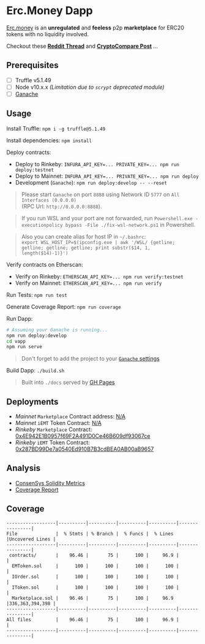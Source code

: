 Erc.Money Dapp
===================

[Erc.money](https://erc.money/) is an **unregulated** and **feeless** p2p **marketplace** 
for ERC20 tokens with no liquidity involved.

Checkout these
**[Reddit Thread](https://www.reddit.com/r/ethtrader/comments/jx35wn/unregulated_and_feeless_erc20_p2p_marketplace/)**
and
**[CryptoCompare Post](https://www.cryptocompare.com/coins/eth/post/p_1622821)**
...

Prerequisites
--------

  - [ ] Truffle v5.1.49
  - [ ] Node v10.x.x *(Limitation due to `scrypt` deprecated module)*
  - [ ] [Ganache](https://www.trufflesuite.com/ganache)

Usage
----

Install Truffle: `npm i -g truffle@5.1.49`

Install dependencies: `npm install`

Deploy contracts:
  - Deploy to Rinkeby: `INFURA_API_KEY=... PRIVATE_KEY=... npm run deploy:testnet`
  - Deploy to Mainnet: `INFURA_API_KEY=... PRIVATE_KEY=... npm run deploy`
  - Development (`Ganache`): `npm run deploy:develop -- --reset`

> Please start `Ganache` on port `8888` using Network ID `5777` on `All Interfaces (0.0.0.0)`<br/>
> (RPC Url: `http://0.0.0.0:8888`).

>  If you run WSL and your port are not forwarded, 
>   run `Powershell.exe -executionpolicy bypass -File ./fix-wsl-network.ps1` in Powershell.

> Also you can create alias for host IP in `~/.bashrc`:<br/>
>  `export WSL_HOST_IP=$(ipconfig.exe | awk '/WSL/ {getline; getline; getline; getline; print substr($14, 1, length($14)-1)}')`

Verify contracts on Etherscan:
  - Verify on Rinkeby: `ETHERSCAN_API_KEY=... npm run verify:testnet`
  - Verify on Mainnet: `ETHERSCAN_API_KEY=... npm run verify`

Run Tests: `npm run test`

Generate Coverage Report: `npm run coverage`

Run Dapp:

```bash
# Assuming your Ganache is running...
npm run deploy:develop
cd vapp
npm run serve
```

> Don't forget to add the project to your [`Ganache` settings](https://www.trufflesuite.com/docs/ganache/reference/ganache-settings#ganache-settings)

Build Dapp: `./build.sh`

> Built into `./docs` served by [GH Pages](https://erc.money)

Deployments
----------

  - *Mainnet* `Marketplace` Contract address: [N/A](https://etherscan.io/address/0x0)
  - *Mainnet* `iEMT` Token Contract: [N/A](https://rinkeby.etherscan.io/address/0x0)
  - *Rinkeby* `Marketplace` Contract: [0x4E942E1B0957f69F2A491D0Ce46B609df93067ce](https://rinkeby.etherscan.io/address/0x4E942E1B0957f69F2A491D0Ce46B609df93067ce)
  - *Rinkeby* `iEMT` Token Contract: [0x287BD99De7a0540Ed910B7B3cdBEA0AB00aB9657](https://rinkeby.etherscan.io/address/0x287BD99De7a0540Ed910B7B3cdBEA0AB00aB9657)

Analysis
------

  - [ConsenSys Solidity Metrics](https://erc.money/docs/solidity-metrics.html)
  - [Coverage Report](https://erc.money/docs/coverage/index.html)

Coverage
------

```
------------------|----------|----------|----------|----------|----------------|
File              |  % Stmts | % Branch |  % Funcs |  % Lines |Uncovered Lines |
------------------|----------|----------|----------|----------|----------------|
 contracts/       |    96.46 |       75 |      100 |     96.9 |                |
  EMToken.sol     |      100 |      100 |      100 |      100 |                |
  IOrder.sol      |      100 |      100 |      100 |      100 |                |
  IToken.sol      |      100 |      100 |      100 |      100 |                |
  Marketplace.sol |    96.46 |       75 |      100 |     96.9 |336,363,394,398 |
------------------|----------|----------|----------|----------|----------------|
All files         |    96.46 |       75 |      100 |     96.9 |                |
------------------|----------|----------|----------|----------|----------------|
```

